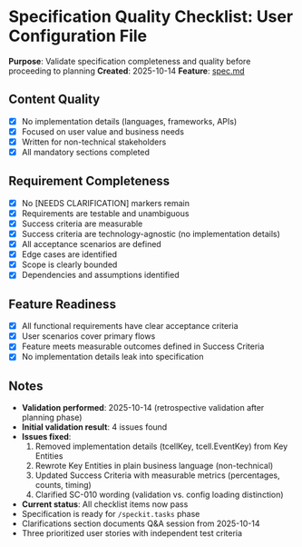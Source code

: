 # Specification Quality Checklist: User Configuration File

**Purpose**: Validate specification completeness and quality before proceeding to planning
**Created**: 2025-10-14
**Feature**: [spec.md](../spec.md)

## Content Quality

- [x] No implementation details (languages, frameworks, APIs)
- [x] Focused on user value and business needs
- [x] Written for non-technical stakeholders
- [x] All mandatory sections completed

## Requirement Completeness

- [x] No [NEEDS CLARIFICATION] markers remain
- [x] Requirements are testable and unambiguous
- [x] Success criteria are measurable
- [x] Success criteria are technology-agnostic (no implementation details)
- [x] All acceptance scenarios are defined
- [x] Edge cases are identified
- [x] Scope is clearly bounded
- [x] Dependencies and assumptions identified

## Feature Readiness

- [x] All functional requirements have clear acceptance criteria
- [x] User scenarios cover primary flows
- [x] Feature meets measurable outcomes defined in Success Criteria
- [x] No implementation details leak into specification

## Notes

- **Validation performed**: 2025-10-14 (retrospective validation after planning phase)
- **Initial validation result**: 4 issues found
- **Issues fixed**:
  1. Removed implementation details (tcellKey, tcell.EventKey) from Key Entities
  2. Rewrote Key Entities in plain business language (non-technical)
  3. Updated Success Criteria with measurable metrics (percentages, counts, timing)
  4. Clarified SC-010 wording (validation vs. config loading distinction)
- **Current status**: All checklist items now pass
- Specification is ready for `/speckit.tasks` phase
- Clarifications section documents Q&A session from 2025-10-14
- Three prioritized user stories with independent test criteria
